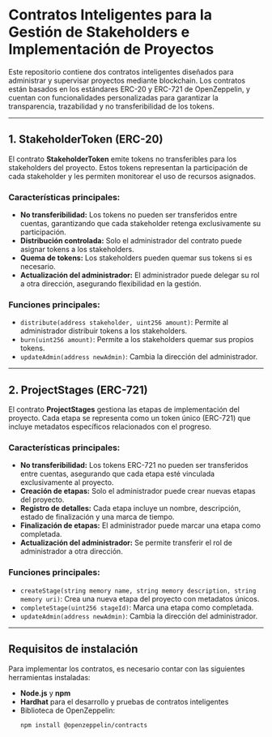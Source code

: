 # **Contratos Inteligentes para la Gestión de Stakeholders e Implementación de Proyectos**

Este repositorio contiene dos contratos inteligentes diseñados para administrar y supervisar proyectos mediante blockchain. Los contratos están basados en los estándares ERC-20 y ERC-721 de OpenZeppelin, y cuentan con funcionalidades personalizadas para garantizar la transparencia, trazabilidad y no transferibilidad de los tokens.

---

## **1. StakeholderToken (ERC-20)**
El contrato **StakeholderToken** emite tokens no transferibles para los stakeholders del proyecto. Estos tokens representan la participación de cada stakeholder y les permiten monitorear el uso de recursos asignados.

### **Características principales:**
- **No transferibilidad:** Los tokens no pueden ser transferidos entre cuentas, garantizando que cada stakeholder retenga exclusivamente su participación.
- **Distribución controlada:** Solo el administrador del contrato puede asignar tokens a los stakeholders.
- **Quema de tokens:** Los stakeholders pueden quemar sus tokens si es necesario.
- **Actualización del administrador:** El administrador puede delegar su rol a otra dirección, asegurando flexibilidad en la gestión.

### **Funciones principales:**
- `distribute(address stakeholder, uint256 amount)`: Permite al administrador distribuir tokens a los stakeholders.
- `burn(uint256 amount)`: Permite a los stakeholders quemar sus propios tokens.
- `updateAdmin(address newAdmin)`: Cambia la dirección del administrador.

---

## **2. ProjectStages (ERC-721)**
El contrato **ProjectStages** gestiona las etapas de implementación del proyecto. Cada etapa se representa como un token único (ERC-721) que incluye metadatos específicos relacionados con el progreso.

### **Características principales:**
- **No transferibilidad:** Los tokens ERC-721 no pueden ser transferidos entre cuentas, asegurando que cada etapa esté vinculada exclusivamente al proyecto.
- **Creación de etapas:** Solo el administrador puede crear nuevas etapas del proyecto.
- **Registro de detalles:** Cada etapa incluye un nombre, descripción, estado de finalización y una marca de tiempo.
- **Finalización de etapas:** El administrador puede marcar una etapa como completada.
- **Actualización del administrador:** Se permite transferir el rol de administrador a otra dirección.

### **Funciones principales:**
- `createStage(string memory name, string memory description, string memory uri)`: Crea una nueva etapa del proyecto con metadatos únicos.
- `completeStage(uint256 stageId)`: Marca una etapa como completada.
- `updateAdmin(address newAdmin)`: Cambia la dirección del administrador.

---

## **Requisitos de instalación**
Para implementar los contratos, es necesario contar con las siguientes herramientas instaladas:
- **Node.js** y **npm**
- **Hardhat** para el desarrollo y pruebas de contratos inteligentes
- Biblioteca de OpenZeppelin:
  ```bash
  npm install @openzeppelin/contracts
